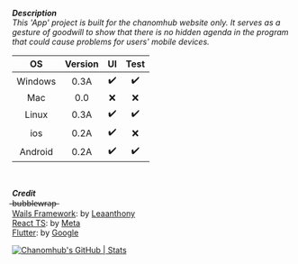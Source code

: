 ***Description***
<br>
*This 'App' project is built for the chanomhub website only. It serves as a gesture of goodwill to show that there is no hidden agenda in the program that could cause problems for users' mobile devices.*
<br>

|     OS      |   Version   |   UI    |   Test    |
| :---: | :---: | :---: |  :---: |
| Windows  | 0.3A  | ✔️ | ✔️
| Mac  | 0.0  | ❌ | ❌
| Linux  | 0.3A  | ✔️ | ✔️
| ios  | 0.2A  | ✔️ | ❌
| Android  | 0.2A  | ✔️ | ✔️ 
<br>



***Credit***
<br>
̶b̶u̶b̶b̶l̶e̶w̶r̶a̶p̶ 
<br>
[Wails Framework](https://github.com/wailsapp/wails): by [Leaanthony](https://github.com/leaanthony)
<br>
[React TS](https://github.com/facebook/react): by [Meta](https://github.com/facebook)
<br>
[Flutter](https://flutter.dev/): by [Google](https://developers.google.com/learn/topics/flutter)



[![Chanomhub's GitHub | Stats](https://stats.quine.sh/Chanomhub/github?theme=dark)](https://quine.sh?utm_source=widgets&utm_campaign=Chanomhub)

